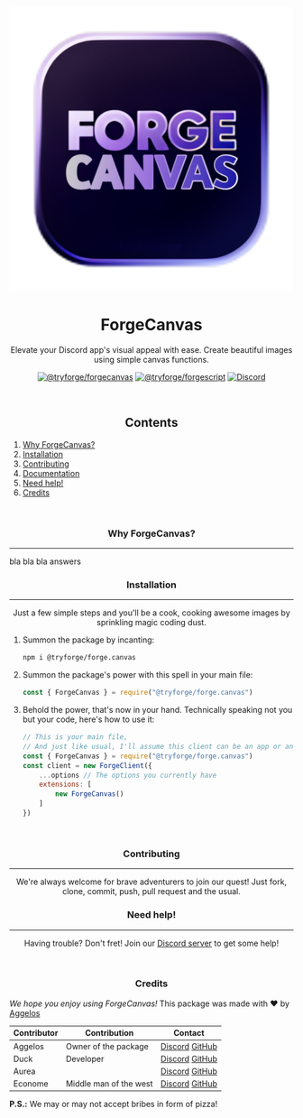 <p align="center"><img src="https://raw.githubusercontent.com/Aurea6/ForgeCanvas/dev/assets/20240826_165223.png" alt="ForgeCanvas logo"></p>
<h1 align="center">ForgeCanvas</h1>
<p align="center">Elevate your Discord app's visual appeal with ease. Create beautiful images using simple canvas functions.</p>
<p align="center">
<a href="https://github.com/tryforge/ForgeCanvas/"><img src="https://img.shields.io/github/package-json/v/tryforge/ForgeCanvas/main?label=@tryforge/ForgeCanvas&color=5c16d4" alt="@tryforge/forgecanvas"></a>
<a href="https://github.com/tryforge/ForgeScript/"><img src="https://img.shields.io/github/package-json/v/tryforge/ForgeScript/main?label=@tryforge/forgescript&color=5c16d4" alt="@tryforge/forgescript"></a>
<a href="https://discord.gg/hcJgjzPvqb"><img src="https://img.shields.io/discord/739934735387721768?logo=discord" alt="Discord"></a>
</p>
<br>
<h2 align="center">Contents</h2>

1. [Why ForgeCanvas?](#why-forgecanvas)
2. [Installation](#installation)
3. [Contributing](#contributing)
4. [Documentation](https://docs.botforge.org/p/ForgeCanvas/)
5. [Need help!](#need-help)
6. [Credits](#credits)
<br>
<h3 align="center">Why ForgeCanvas?</h3><hr>
bla bla bla answers
<br>
<h3 align="center">Installation</h3><hr>
<p align="center">Just a few simple steps and you'll be a cook, cooking awesome images by sprinkling magic coding dust.</p>

1. Summon the package by incanting:
   ```bash
   npm i @tryforge/forge.canvas
   ```
2. Summon the package's power with this spell in your main file:
   ```js
   const { ForgeCanvas } = require("@tryforge/forge.canvas")
   ```
3. Behold the power, that's now in your hand. Technically speaking not you but your code, here's how to use it:
   ```js
   // This is your main file,
   // And just like usual, I'll assume this client can be an app or anything
   const { ForgeCanvas } = require("@tryforge/forge.canvas")
   const client = new ForgeClient({
       ...options // The options you currently have   
       extensions: [
           new ForgeCanvas()
       ]
   })
   ```
<br>
<h3 align="center">Contributing</h3><hr>
<p align="center">We're always welcome for brave adventurers to join our quest! Just fork, clone, commit, push, pull request and the usual.</p>
<h3 align="center">Need help!</h3><hr>
<p align="center">Having trouble? Don't fret! Join our <a href="https://botforge.org/discord">Discord server</a> to get some help!</p>
<br>
<h3 align="center">Credits</h3>

*We hope you enjoy using ForgeCanvas!*
This package was made with ♥️ by [Aggelos](https://discord.com/users/637648484979441706)

Contributor|Contribution|Contact
-|-|-
Aggelos|Owner of the package|[Discord](https://discord.com/users/637648484979441706) [GitHub](https://github.com/aggelos-007)
Duck|Developer|[Discord](https://discord.com/users/1096717977304453160) [GitHub](https://github.com/devlordduck)
Aurea||[Discord](https://discord.com/users/976413539076026388) [GitHub](https://github.com/aurea6)
Econome|Middle man of the west|[Discord](https://discord.com/users/838105973985771520) [GitHub](https://github.com/project-econome)

<strong>P.S.:</strong> We may or may not accept bribes in form of pizza!
